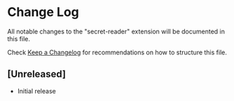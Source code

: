 # Change Log

All notable changes to the "secret-reader" extension will be documented in this file.

Check [Keep a Changelog](http://keepachangelog.com/) for recommendations on how to structure this file.

## [Unreleased]

- Initial release